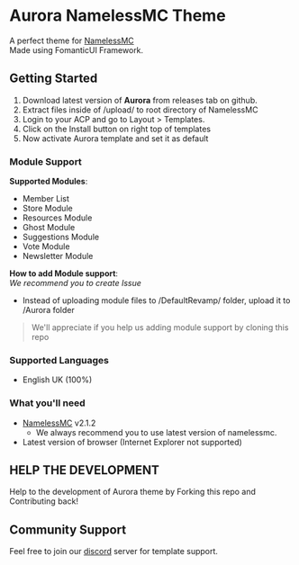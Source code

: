 # Aurora NamelessMC Theme
A perfect theme for [NamelessMC](https://namelessmc.com/) <br>
Made using FomanticUI Framework.

## Getting Started

1. Download latest version of **Aurora** from releases tab on github.
2. Extract files inside of /upload/ to root directory of NamelessMC
3. Login to your ACP and go to Layout > Templates.
4. Click on the Install button on right top of templates
5. Now activate Aurora template and set it as default

### Module Support
**Supported Modules**:
- Member List
- Store Module
- Resources Module
- Ghost Module
- Suggestions Module
- Vote Module
- Newsletter Module <br>

**How to add Module support**: <br>
*We recommend you to create Issue*
- Instead of uploading module files to /DefaultRevamp/ folder, upload it to /Aurora folder
> We'll appreciate if you help us adding module support by cloning this repo

### Supported Languages
- English UK (100%)
### What you'll need

- [NamelessMC](https://namelessmc.com/download/) v2.1.2
  - We always recommend you to use latest version of namelessmc.
- Latest version of browser (Internet Explorer not supported)

## HELP THE DEVELOPMENT
Help to the development of Aurora theme by Forking this repo and Contributing back!

## Community Support
Feel free to join our [discord](https://cxstudios.org/discord) server for template support.
